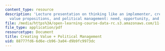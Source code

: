 ```yaml
---
content_type: resource
description: 'Lecture presentation on thinking like an implementer, creating value,
  value propositions, and political management: need, opportunity, and approaches.'
file: /media/https%3A/open-learning-course-data-rc.s3.amazonaws.com/11-958-getting-things-implemented-strategy-people-performance-and-leadership-january-iap-2009/88777fd66d6ecb963a04d9b9fc9973dc_slides1.pdf
file_type: application/pdf
resourcetype: Document
title: Creating Value + Political Management
uid: 88777fd6-6d6e-cb96-3a04-d9b9fc9973dc
---
```

